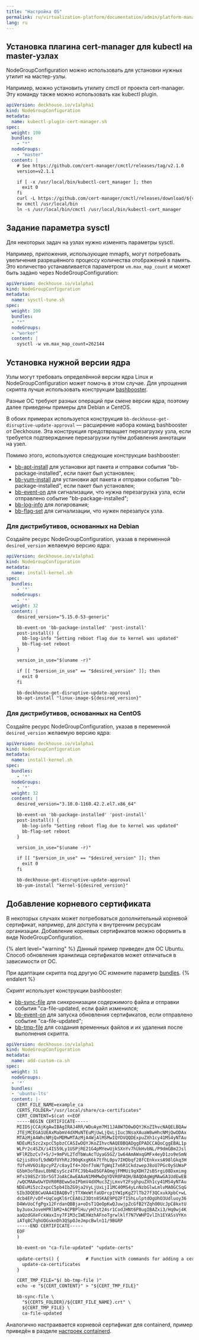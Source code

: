 ```yaml
---
title: "Настройка OS"
permalink: ru/virtualization-platform/documentation/admin/platform-management/node-management/os.html
lang: ru
---
```


## Установка плагина cert-manager для kubectl на master-узлах

NodeGroupConfiguration можно использовать для установки нужных утилит на мастер-узлы.

Например, можно установить утилиту cmctl от проекта cert-manager. Эту команду также можно использовать как kubectl plugin.

```yaml
apiVersion: deckhouse.io/v1alpha1
kind: NodeGroupConfiguration
metadata:
  name: kubectl-plugin-cert-manager.sh
spec:
  weight: 100
  bundles:
    - "*"
  nodeGroups:
    - "master"
  content: |
    # See https://github.com/cert-manager/cmctl/releases/tag/v2.1.0
    version=v2.1.1

    if [ -x /usr/local/bin/kubectl-cert_manager ]; then
      exit 0
    fi
    curl -L https://github.com/cert-manager/cmctl/releases/download/${version}/cmctl_linux_amd64.tar.gz -o - | tar zxf - cmctl
    mv cmctl /usr/local/bin
    ln -s /usr/local/bin/cmctl /usr/local/bin/kubectl-cert_manager
```

## Задание параметра sysctl

Для некоторых задач на узлах нужно изменять параметры sysctl.

Например, приложения, использующие mmapfs, могут потребовать увеличения разрешённого процессу количества отображений в память. Это количество устанавливается параметром `vm.max_map_count` и может быть задано через NodeGroupConfiguration:

```yaml
apiVersion: deckhouse.io/v1alpha1
kind: NodeGroupConfiguration
metadata:
  name: sysctl-tune.sh
spec:
  weight: 100
  bundles:
  - "*"
  nodeGroups:
  - "worker"
  content: |
    sysctl -w vm.max_map_count=262144
```

## Установка нужной версии ядра

Узлы могут требовать определённой версии ядра Linux и NodeGroupConfiguration может помочь в этом случае. Для упрощения скрипта лучше использовать конструкции [bashbooster](http://www.bashbooster.net/).

Разные ОС требуют разных операций при смене версии ядра, поэтому далее приведены примеры для Debian и CentOS.

В обоих примерах используется конструкция `bb-deckhouse-get-disruptive-update-approval` — расширение набора команд bashbooster от Deckhouse. Эта конструкция предотвращает перезагрузку узла, если требуется подтверждение перезагрузки путём добавления аннотации на узел.

Помимо этого, используются следующие конструкции bashbooster:

- [bb-apt-install](http://www.bashbooster.net/#apt) для установки apt пакета и отправки события "bb-package-installed", если пакет был установлен;
- [bb-yum-install](http://www.bashbooster.net/#yum) для установки apt пакета и отправки события "bb-package-installed", если пакет был установлен;
- [bb-event-on](http://www.bashbooster.net/#event) для сигнализации, что нужна перезагрузка узла, если отправлено событие "bb-package-installed";
- [bb-log-info](http://www.bashbooster.net/#log) для логирования;
- [bb-flag-set](http://www.bashbooster.net/#flag) для сигнализации, что нужен перезапуск узла.

### Для дистрибутивов, основанных на Debian

Создайте ресурс NodeGroupConfiguration, указав в переменной `desired_version` желаемую версию ядра:

```yaml
apiVersion: deckhouse.io/v1alpha1
kind: NodeGroupConfiguration
metadata:
  name: install-kernel.sh
spec:
  bundles:
    - '*'
  nodeGroups:
    - '*'
  weight: 32
  content: |
    desired_version="5.15.0-53-generic"

    bb-event-on 'bb-package-installed' 'post-install'
    post-install() {
      bb-log-info "Setting reboot flag due to kernel was updated"
      bb-flag-set reboot
    }

    version_in_use="$(uname -r)"

    if [[ "$version_in_use" == "$desired_version" ]]; then
      exit 0
    fi

    bb-deckhouse-get-disruptive-update-approval
    bb-apt-install "linux-image-${desired_version}"
```


### Для дистрибутивов, основанных на CentOS

Создайте ресурс NodeGroupConfiguration, указав в переменной `desired_version` желаемую версию ядра:

```yaml
apiVersion: deckhouse.io/v1alpha1
kind: NodeGroupConfiguration
metadata:
  name: install-kernel.sh
spec:
  bundles:
    - '*'
  nodeGroups:
    - '*'
  weight: 32
  content: |
    desired_version="3.10.0-1160.42.2.el7.x86_64"

    bb-event-on 'bb-package-installed' 'post-install'
    post-install() {
      bb-log-info "Setting reboot flag due to kernel was updated"
      bb-flag-set reboot
    }

    version_in_use="$(uname -r)"

    if [[ "$version_in_use" == "$desired_version" ]]; then
      exit 0
    fi

    bb-deckhouse-get-disruptive-update-approval
    bb-yum-install "kernel-${desired_version}"
```

## Добавление корневого сертификата

<span id="добавление-ca-сертификата"></span>

В некоторых случаях может потребоваться дополнительный корневой сертификат, например, для доступа к внутренним ресурсам организации. Добавление корневых сертификатов можно оформить в виде NodeGroupConfiguration.

{% alert level="warning" %}
Данный пример приведен для ОС Ubuntu.  
Способ обновления хранилища сертификатов может отличаться в зависимости от ОС.

При адаптации скрипта под другую ОС измените параметр [bundles](../../../reference/cr.html#nodegroupconfiguration-v1alpha1-spec-bundles).
{% endalert %}

Скрипт использует конструкции bashbooster:

- [bb-sync-file](http://www.bashbooster.net/#sync) для синхронизации содержимого файла и отправки события "ca-file-updated, если файл изменился;
- [bb-event-on](http://www.bashbooster.net/#event) для запуска обновления сертификатов, если отправлено событие "ca-file-updated";
- [bb-tmp-file](http://www.bashbooster.net/#tmp) для создания временных файлов и их удаления после выполнения скрипта.

```yaml
apiVersion: deckhouse.io/v1alpha1
kind: NodeGroupConfiguration
metadata:
  name: add-custom-ca.sh
spec:
  weight: 31
  nodeGroups:
  - '*'  
  bundles:
  - 'ubuntu-lts'
  content: |-
    CERT_FILE_NAME=example_ca
    CERTS_FOLDER="/usr/local/share/ca-certificates"
    CERT_CONTENT=$(cat <<EOF
    -----BEGIN CERTIFICATE-----
    MIIDSjCCAjKgAwIBAgIRAJ4RR/WDuAym7M11JA8W7D0wDQYJKoZIhvcNAQELBQAw
    JTEjMCEGA1UEAxMabmV4dXMuNTEuMjUwLjQxLjIuc3NsaXAuaW8wHhcNMjQwODAx
    MTAzMjA4WhcNMjQxMDMwMTAzMjA4WjAlMSMwIQYDVQQDExpuZXh1cy41MS4yNTAu
    NDEuMi5zc2xpcC5pbzCCASIwDQYJKoZIhvcNAQEBBQADggEPADCCAQoCggEBAL1p
    WLPr2c4SZX/i4IS59Ly1USPjRE21G4pMYewUjkSXnYv7hUkHvbNL/P9dmGBm2Jsl
    WFlRZbzCv7+5/J+9mPVL2TdTbWuAcTUyaG5GZ/1w64AmAWxqGMFx4eyD1zo9eSmN
    G2jis8VofL9dWDfUYhRzJ90qKxgK6k7tfhL0pv7IHDbqf28fCEnkvxsA98lGkq3H
    fUfvHV6Oi8pcyPZ/c8ayIf4+JOnf7oW/TgWqI7x6R1CkdzwepJ8oU7PGc0ySUWaP
    G5bH3ofBavL0bNEsyScz4TFCJ9b4aO5GFAOmgjFMMUi9qXDH72sBSrgi08Dxmimg
    Hfs198SZr3br5GTJoAkCAwEAAaN1MHMwDgYDVR0PAQH/BAQDAgWgMAwGA1UdEwEB
    /wQCMAAwUwYDVR0RBEwwSoIPbmV4dXMuc3ZjLmxvY2FsghpuZXh1cy41MS4yNTAu
    NDEuMi5zc2xpcC5pb4IbZG9ja2VyLjUxLjI1MC40MS4yLnNzbGlwLmlvMA0GCSqG
    SIb3DQEBCwUAA4IBAQBvTjTTXWeWtfaUDrcp1YW1pKgZ7lTb27f3QCxukXpbC+wL
    dcb4EP/vDf+UqCogKl6rCEA0i23Dtn85KAE9PQZFfI5hLulptdOgUhO3Udluoy36
    D4WvUoCfgPgx12FrdanQBBja+oDsT1QeOpKwQJuwjpZcGfB2YZqhO0UcJpC8kxtU
    by3uoxJoveHPRlbM2+ACPBPlHu/yH7st24sr1CodJHNt6P8ugIBAZxi3/Hq0wj4K
    aaQzdGXeFckWaxIny7F1M3cIWEXWzhAFnoTgrwlklf7N7VWHPIvlIh1EYASsVYKn
    iATq8C7qhUOGsknDh3QSpOJeJmpcBwln11/9BGRP
    -----END CERTIFICATE-----
    EOF
    )

    bb-event-on "ca-file-updated" "update-certs"
    
    update-certs() {          # Function with commands for adding a certificate to the store
      update-ca-certificates
    }

    CERT_TMP_FILE="$( bb-tmp-file )"
    echo -e "${CERT_CONTENT}" > "${CERT_TMP_FILE}"  

    bb-sync-file \
      "${CERTS_FOLDER}/${CERT_FILE_NAME}.crt" \
      ${CERT_TMP_FILE} \
      ca-file-updated   
```

Аналогично настраивается корневой сертификат для containerd, пример приведён в разделе [настроек containerd](containerd.html#ca-сертификат-для-дополнительного-registry).
